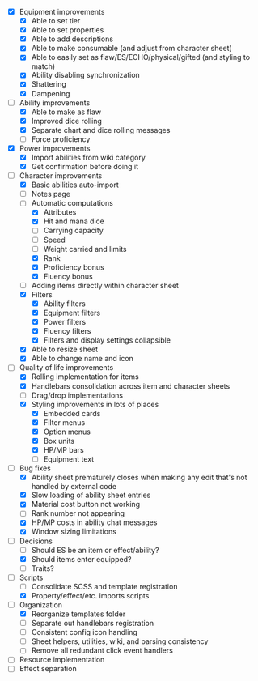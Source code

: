 - [x] Equipment improvements
  - [x] Able to set tier
  - [x] Able to set properties
  - [x] Able to add descriptions
  - [x] Able to make consumable (and adjust from character sheet)
  - [x] Able to easily set as flaw/ES/ECHO/physical/gifted (and styling to match)
  - [x] Ability disabling synchronization
  - [x] Shattering
  - [x] Dampening
- [ ] Ability improvements
  - [x] Able to make as flaw
  - [x] Improved dice rolling
  - [x] Separate chart and dice rolling messages
  - [ ] Force proficiency
- [x] Power improvements
  - [x] Import abilities from wiki category
  - [x] Get confirmation before doing it
- [ ] Character improvements
  - [x] Basic abilities auto-import
  - [ ] Notes page
  - [ ] Automatic computations
    - [x] Attributes
    - [x] Hit and mana dice
    - [ ] Carrying capacity
    - [ ] Speed
    - [ ] Weight carried and limits
    - [x] Rank
    - [x] Proficiency bonus
    - [x] Fluency bonus
  - [ ] Adding items directly within character sheet
  - [x] Filters
    - [x] Ability filters
    - [x] Equipment filters
    - [x] Power filters
    - [x] Fluency filters
    - [x] Filters and display settings collapsible
  - [x] Able to resize sheet
  - [x] Able to change name and icon
- [ ] Quality of life improvements
  - [x] Rolling implementation for items
  - [x] Handlebars consolidation across item and character sheets
  - [ ] Drag/drop implementations
  - [x] Styling improvements in lots of places
    - [x] Embedded cards
    - [x] Filter menus
    - [x] Option menus
    - [x] Box units
    - [x] HP/MP bars
    - [ ] Equipment text
- [ ] Bug fixes
  - [x] Ability sheet prematurely closes when making any edit that's not handled by external code
  - [x] Slow loading of ability sheet entries
  - [x] Material cost button not working
  - [ ] Rank number not appearing
  - [x] HP/MP costs in ability chat messages
  - [x] Window sizing limitations
- [ ] Decisions
  - [ ] Should ES be an item or effect/ability?
  - [x] Should items enter equipped?
  - [ ] Traits?
- [ ] Scripts
  - [ ] Consolidate SCSS and template registration
  - [x] Property/effect/etc. imports scripts
- [ ] Organization
  - [x] Reorganize templates folder
  - [ ] Separate out handlebars registration
  - [ ] Consistent config icon handling
  - [ ] Sheet helpers, utilities, wiki, and parsing consistency
  - [ ] Remove all redundant click event handlers
- [ ] Resource implementation
- [ ] Effect separation